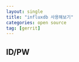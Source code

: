 ```yaml
---
layout: single
title: "influxdb 사용해보기"
categories: open source
tag: [gerrit]
---
```




## ID/PW
<!--
http://163.180.177.129:31812/
ID : beenzino
PW : shqlcmzl9988
token : VFSeISYe6NjRoviJB-9hdDqNQxyRdVfx8nJ2RxP0UpaXk4LpMvI9fEX2OqROSErZXNpK7szuU3PyPA==
-->